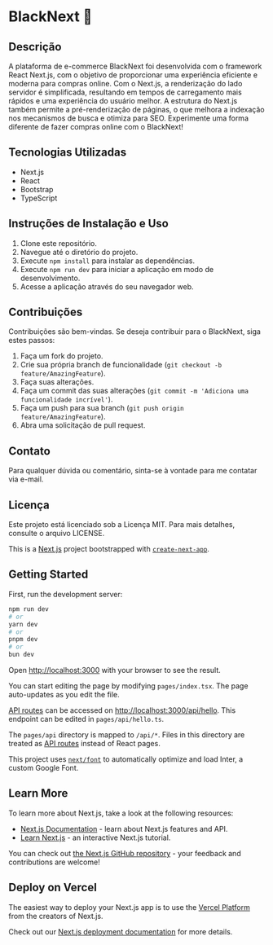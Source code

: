 # BlackNext 🛒

## Descrição
A plataforma de e-commerce BlackNext foi desenvolvida com o framework React Next.js, com o objetivo de proporcionar uma experiência eficiente e moderna para compras online. Com o Next.js, a renderização do lado servidor é simplificada, resultando em tempos de carregamento mais rápidos e uma experiência do usuário melhor. A estrutura do Next.js também permite a pré-renderização de páginas, o que melhora a indexação nos mecanismos de busca e otimiza para SEO. Experimente uma forma diferente de fazer compras online com o BlackNext!

## Tecnologias Utilizadas
- Next.js
- React
- Bootstrap
- TypeScript

## Instruções de Instalação e Uso
1. Clone este repositório.
2. Navegue até o diretório do projeto.
3. Execute `npm install` para instalar as dependências.
4. Execute `npm run dev` para iniciar a aplicação em modo de desenvolvimento.
5. Acesse a aplicação através do seu navegador web.

## Contribuições
Contribuições são bem-vindas. Se deseja contribuir para o BlackNext, siga estes passos:

1. Faça um fork do projeto.
2. Crie sua própria branch de funcionalidade (`git checkout -b feature/AmazingFeature`).
3. Faça suas alterações.
4. Faça um commit das suas alterações (`git commit -m 'Adiciona uma funcionalidade incrível'`).
5. Faça um push para sua branch (`git push origin feature/AmazingFeature`).
6. Abra uma solicitação de pull request.

## Contato
Para qualquer dúvida ou comentário, sinta-se à vontade para me contatar via e-mail.

## Licença
Este projeto está licenciado sob a Licença MIT. Para mais detalhes, consulte o arquivo LICENSE.

This is a [Next.js](https://nextjs.org/) project bootstrapped with [`create-next-app`](https://github.com/vercel/next.js/tree/canary/packages/create-next-app).

## Getting Started

First, run the development server:

```bash
npm run dev
# or
yarn dev
# or
pnpm dev
# or
bun dev
```

Open [http://localhost:3000](http://localhost:3000) with your browser to see the result.

You can start editing the page by modifying `pages/index.tsx`. The page auto-updates as you edit the file.

[API routes](https://nextjs.org/docs/api-routes/introduction) can be accessed on [http://localhost:3000/api/hello](http://localhost:3000/api/hello). This endpoint can be edited in `pages/api/hello.ts`.

The `pages/api` directory is mapped to `/api/*`. Files in this directory are treated as [API routes](https://nextjs.org/docs/api-routes/introduction) instead of React pages.

This project uses [`next/font`](https://nextjs.org/docs/basic-features/font-optimization) to automatically optimize and load Inter, a custom Google Font.

## Learn More

To learn more about Next.js, take a look at the following resources:

- [Next.js Documentation](https://nextjs.org/docs) - learn about Next.js features and API.
- [Learn Next.js](https://nextjs.org/learn) - an interactive Next.js tutorial.

You can check out [the Next.js GitHub repository](https://github.com/vercel/next.js/) - your feedback and contributions are welcome!

## Deploy on Vercel

The easiest way to deploy your Next.js app is to use the [Vercel Platform](https://vercel.com/new?utm_medium=default-template&filter=next.js&utm_source=create-next-app&utm_campaign=create-next-app-readme) from the creators of Next.js.

Check out our [Next.js deployment documentation](https://nextjs.org/docs/deployment) for more details.
